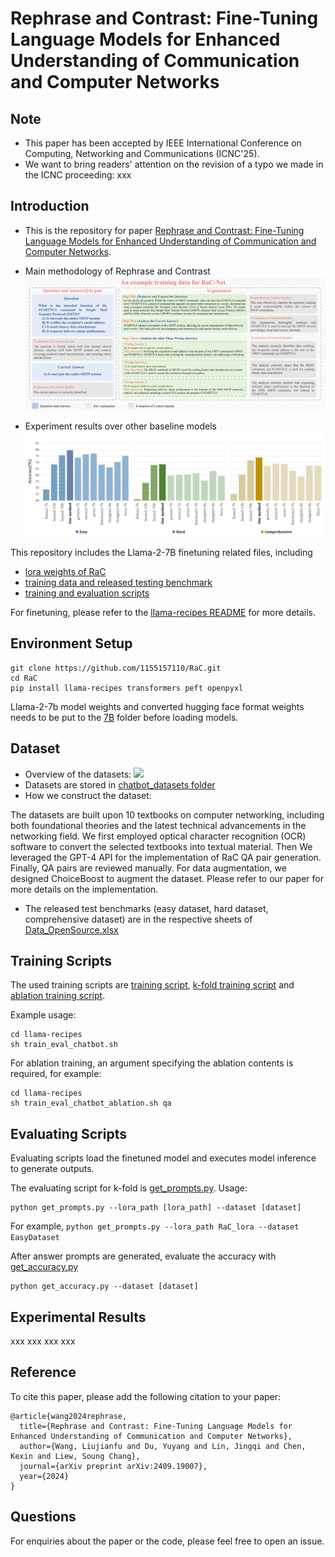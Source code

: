 # Rephrase and Contrast: Fine-Tuning Language Models for Enhanced Understanding of Communication and Computer Networks

## Note

- This paper has been accepted by IEEE International Conference on Computing, Networking and Communications (ICNC'25).
- We want to bring readers' attention on the revision of a typo we made in the ICNC proceeding: xxx 


## Introduction

- This is the repository for paper [Rephrase and Contrast: Fine-Tuning Language Models for Enhanced Understanding of Communication and Computer Networks](https://arxiv.org/abs/2409.19007). 

- Main methodology of Rephrase and Contrast
![](figures/main_figure.png)

- Experiment results over other baseline models
![](figures/baseline_experiment_results.jpg)

This repository includes the Llama-2-7B finetuning related files, including
- [lora weights of RaC](llama-2-7b/RaC_lora)
- [training data and released testing benchmark](#dataset)
- [training and evaluation scripts](#training-scripts)

For finetuning, please refer to the [llama-recipes README](llama-recipes/README.md) for more details.

## Environment Setup
```
git clone https://github.com/1155157110/RaC.git
cd RaC
pip install llama-recipes transformers peft openpyxl
```

Llama-2-7b model weights and converted hugging face format weights needs to be put to the [7B](llama-2-7b/7B) folder before loading models.

## Dataset
- Overview of the datasets:
![](figures/datasets.png)
- Datasets are stored in [chatbot_datasets folder](llama-2-7b/chatbot_datasets)
- How we construct the dataset:

The datasets are built upon 10 textbooks on computer networking, including both foundational theories and the latest technical advancements in the networking field. We first employed optical character recognition (OCR) software to convert the selected textbooks into textual material. Then We leveraged the GPT-4 API for
the implementation of RaC QA pair generation. Finally, QA pairs are reviewed manually. For data augmentation, we designed ChoiceBoost to augment the dataset. Please refer to our paper for more details on the implementation.
- The released test benchmarks (easy dataset, hard dataset, comprehensive dataset) are in the respective sheets of [Data_OpenSource.xlsx](llama-2-7b/chatbot_datasets/Data_OpenSource.xlsx)

## Training Scripts
The used training scripts are [training script](llama-recipes/train_eval_chatbot.sh), [k-fold training script](llama-recipes/train_eval_chatbot_kfold.sh) and [ablation training script](llama-recipes/train_eval_chatbot_ablation.sh).

Example usage:
```
cd llama-recipes
sh train_eval_chatbot.sh
```
For ablation training, an argument specifying the ablation contents is required, for example:
```
cd llama-recipes
sh train_eval_chatbot_ablation.sh qa
```

## Evaluating Scripts
Evaluating scripts load the finetuned model and executes model inference to generate outputs.

The evaluating script for k-fold is [get_prompts.py](llama-2-7b/get_prompts.py). Usage:
```
python get_prompts.py --lora_path [lora_path] --dataset [dataset]
```
For example, ``python get_prompts.py --lora_path RaC_lora --dataset EasyDataset``

After answer prompts are generated, evaluate the accuracy with [get_accuracy.py](llama-2-7b/get_accuracy.py)
```
python get_accuracy.py --dataset [dataset]
```

## Experimental Results
xxx
xxx
xxx
xxx

## Reference
To cite this paper, please add the following citation to your paper:
```
@article{wang2024rephrase,
  title={Rephrase and Contrast: Fine-Tuning Language Models for Enhanced Understanding of Communication and Computer Networks},
  author={Wang, Liujianfu and Du, Yuyang and Lin, Jingqi and Chen, Kexin and Liew, Soung Chang},
  journal={arXiv preprint arXiv:2409.19007},
  year={2024}
}
```

## Questions
For enquiries about the paper or the code, please feel free to open an issue.
